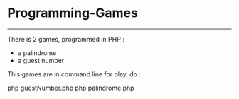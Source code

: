 # Programming-Games
--- 
There is 2 games, programmed in PHP :
- a palindrome
- a guest number

This games are in command line for play, do :

php guestNumber.php
php palindrome.php
